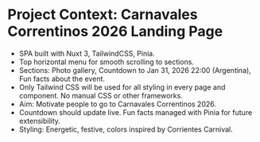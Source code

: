 # Project Context: Carnavales Correntinos 2026 Landing Page

- SPA built with Nuxt 3, TailwindCSS, Pinia.
- Top horizontal menu for smooth scrolling to sections.
- Sections: Photo gallery, Countdown to Jan 31, 2026 22:00 (Argentina), Fun facts about the event.
- Only Tailwind CSS will be used for all styling in every page and component. No manual CSS or other frameworks.
- Aim: Motivate people to go to Carnavales Correntinos 2026.
- Countdown should update live. Fun facts managed with Pinia for future extensibility.
- Styling: Energetic, festive, colors inspired by Corrientes Carnival.
